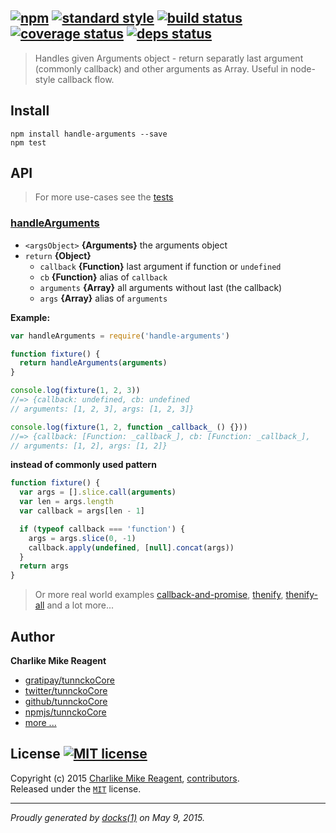 ## [![npm][npmjs-img]][npmjs-url] [![standard style][standard-img]][standard-url] [![build status][travis-img]][travis-url] [![coverage status][coveralls-img]][coveralls-url] [![deps status][daviddm-img]][daviddm-url]

> Handles given Arguments object - return separatly last argument (commonly callback) and other arguments as Array. Useful in node-style callback flow.


## Install
```
npm install handle-arguments --save
npm test
```


## API
> For more use-cases see the [tests](./test.js)

### [handleArguments](./index.js#L40)

- `<argsObject>` **{Arguments}** the arguments object  
- `return` **{Object}**
  + `callback` **{Function}** last argument if function or `undefined`
  + `cb` **{Function}** alias of `callback`
  + `arguments` **{Array}** all arguments without last (the callback)
  + `args` **{Array}** alias of `arguments`

**Example:**

```js
var handleArguments = require('handle-arguments')

function fixture() {
  return handleArguments(arguments)
}

console.log(fixture(1, 2, 3))
//=> {callback: undefined, cb: undefined
// arguments: [1, 2, 3], args: [1, 2, 3]}

console.log(fixture(1, 2, function _callback_ () {}))
//=> {callback: [Function: _callback_], cb: [Function: _callback_],
// arguments: [1, 2], args: [1, 2]}
```

**instead of commonly used pattern**

```js
function fixture() {
  var args = [].slice.call(arguments)
  var len = args.length
  var callback = args[len - 1]

  if (typeof callback === 'function') {
    args = args.slice(0, -1)
    callback.apply(undefined, [null].concat(args))
  }
  return args
}
```
> Or more real world examples [callback-and-promise][callback-and-promise], [thenify][thenify], [thenify-all][thenify-all] and a lot more...


## Author
**Charlike Mike Reagent**
+ [gratipay/tunnckoCore][author-gratipay]
+ [twitter/tunnckoCore][author-twitter]
+ [github/tunnckoCore][author-github]
+ [npmjs/tunnckoCore][author-npmjs]
+ [more ...][contrib-more]


## License [![MIT license][license-img]][license-url]
Copyright (c) 2015 [Charlike Mike Reagent][contrib-more], [contributors][contrib-graf].  
Released under the [`MIT`][license-url] license.


[npmjs-url]: http://npm.im/handle-arguments
[npmjs-img]: https://img.shields.io/npm/v/handle-arguments.svg?style=flat&label=handle-arguments

[coveralls-url]: https://coveralls.io/r/hybridables/handle-arguments?branch=master
[coveralls-img]: https://img.shields.io/coveralls/hybridables/handle-arguments.svg?style=flat

[license-url]: https://github.com/hybridables/handle-arguments/blob/master/license.md
[license-img]: https://img.shields.io/badge/license-MIT-blue.svg?style=flat

[travis-url]: https://travis-ci.org/hybridables/handle-arguments
[travis-img]: https://img.shields.io/travis/hybridables/handle-arguments.svg?style=flat

[daviddm-url]: https://david-dm.org/hybridables/handle-arguments
[daviddm-img]: https://img.shields.io/david/hybridables/handle-arguments.svg?style=flat

[author-gratipay]: https://gratipay.com/tunnckoCore
[author-twitter]: https://twitter.com/tunnckoCore
[author-github]: https://github.com/tunnckoCore
[author-npmjs]: https://npmjs.org/~tunnckocore

[contrib-more]: http://j.mp/1stW47C
[contrib-graf]: https://github.com/hybridables/handle-arguments/graphs/contributors

[standard-url]: https://github.com/feross/standard
[standard-img]: https://img.shields.io/badge/code%20style-standard-brightgreen.svg?style=flat

***

_Proudly generated by [docks(1)](https://github.com/tunnckoCore/docks) on May 9, 2015._


[callback-and-promise]: https://github.com/thenables/callback-and-promise
[thenify-all]: https://github.com/thenables/thenify-all
[thenify]: https://github.com/thenables/thenify
[thenables]: https://github.com/thenables
[hybridables]: https://github.com/hybridables
[hybridify]: https://github.com/hybridables/hybridify
[hybridify-all]: https://github.com/hybridables/hybridify-all
[handle-callback]: https://github.com/hybridables/handle-callback
[handle-errors]: https://github.com/hybridables/handle-errors